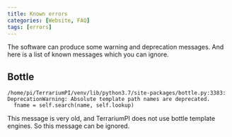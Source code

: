 ```yaml
---
title: Known errors
categories: [Website, FAQ]
tags: [errors]
---
```


The software can produce some warning and deprecation messages. And here is a list of known messages which you can ignore.

## Bottle

```
/home/pi/TerrariumPI/venv/lib/python3.7/site-packages/bottle.py:3383: DeprecationWarning: Absolute template path names are deprecated.
  fname = self.search(name, self.lookup)
```

This message is very old, and TerrariumPI does not use bottle template engines. So this message can be ignored.
